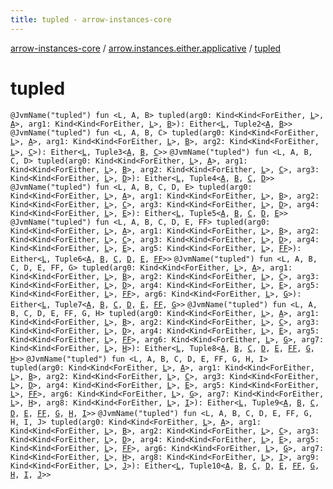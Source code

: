 ```yaml
---
title: tupled - arrow-instances-core
---
```


[arrow-instances-core](../index.html) / [arrow.instances.either.applicative](index.html) / [tupled](./tupled.html)

# tupled

`@JvmName("tupled") fun <L, A, B> tupled(arg0: Kind<Kind<ForEither, `[`L`](tupled.html#L)`>, `[`A`](tupled.html#A)`>, arg1: Kind<Kind<ForEither, `[`L`](tupled.html#L)`>, `[`B`](tupled.html#B)`>): Either<`[`L`](tupled.html#L)`, Tuple2<`[`A`](tupled.html#A)`, `[`B`](tupled.html#B)`>>`
`@JvmName("tupled") fun <L, A, B, C> tupled(arg0: Kind<Kind<ForEither, `[`L`](tupled.html#L)`>, `[`A`](tupled.html#A)`>, arg1: Kind<Kind<ForEither, `[`L`](tupled.html#L)`>, `[`B`](tupled.html#B)`>, arg2: Kind<Kind<ForEither, `[`L`](tupled.html#L)`>, `[`C`](tupled.html#C)`>): Either<`[`L`](tupled.html#L)`, Tuple3<`[`A`](tupled.html#A)`, `[`B`](tupled.html#B)`, `[`C`](tupled.html#C)`>>`
`@JvmName("tupled") fun <L, A, B, C, D> tupled(arg0: Kind<Kind<ForEither, `[`L`](tupled.html#L)`>, `[`A`](tupled.html#A)`>, arg1: Kind<Kind<ForEither, `[`L`](tupled.html#L)`>, `[`B`](tupled.html#B)`>, arg2: Kind<Kind<ForEither, `[`L`](tupled.html#L)`>, `[`C`](tupled.html#C)`>, arg3: Kind<Kind<ForEither, `[`L`](tupled.html#L)`>, `[`D`](tupled.html#D)`>): Either<`[`L`](tupled.html#L)`, Tuple4<`[`A`](tupled.html#A)`, `[`B`](tupled.html#B)`, `[`C`](tupled.html#C)`, `[`D`](tupled.html#D)`>>`
`@JvmName("tupled") fun <L, A, B, C, D, E> tupled(arg0: Kind<Kind<ForEither, `[`L`](tupled.html#L)`>, `[`A`](tupled.html#A)`>, arg1: Kind<Kind<ForEither, `[`L`](tupled.html#L)`>, `[`B`](tupled.html#B)`>, arg2: Kind<Kind<ForEither, `[`L`](tupled.html#L)`>, `[`C`](tupled.html#C)`>, arg3: Kind<Kind<ForEither, `[`L`](tupled.html#L)`>, `[`D`](tupled.html#D)`>, arg4: Kind<Kind<ForEither, `[`L`](tupled.html#L)`>, `[`E`](tupled.html#E)`>): Either<`[`L`](tupled.html#L)`, Tuple5<`[`A`](tupled.html#A)`, `[`B`](tupled.html#B)`, `[`C`](tupled.html#C)`, `[`D`](tupled.html#D)`, `[`E`](tupled.html#E)`>>`
`@JvmName("tupled") fun <L, A, B, C, D, E, FF> tupled(arg0: Kind<Kind<ForEither, `[`L`](tupled.html#L)`>, `[`A`](tupled.html#A)`>, arg1: Kind<Kind<ForEither, `[`L`](tupled.html#L)`>, `[`B`](tupled.html#B)`>, arg2: Kind<Kind<ForEither, `[`L`](tupled.html#L)`>, `[`C`](tupled.html#C)`>, arg3: Kind<Kind<ForEither, `[`L`](tupled.html#L)`>, `[`D`](tupled.html#D)`>, arg4: Kind<Kind<ForEither, `[`L`](tupled.html#L)`>, `[`E`](tupled.html#E)`>, arg5: Kind<Kind<ForEither, `[`L`](tupled.html#L)`>, `[`FF`](tupled.html#FF)`>): Either<`[`L`](tupled.html#L)`, Tuple6<`[`A`](tupled.html#A)`, `[`B`](tupled.html#B)`, `[`C`](tupled.html#C)`, `[`D`](tupled.html#D)`, `[`E`](tupled.html#E)`, `[`FF`](tupled.html#FF)`>>`
`@JvmName("tupled") fun <L, A, B, C, D, E, FF, G> tupled(arg0: Kind<Kind<ForEither, `[`L`](tupled.html#L)`>, `[`A`](tupled.html#A)`>, arg1: Kind<Kind<ForEither, `[`L`](tupled.html#L)`>, `[`B`](tupled.html#B)`>, arg2: Kind<Kind<ForEither, `[`L`](tupled.html#L)`>, `[`C`](tupled.html#C)`>, arg3: Kind<Kind<ForEither, `[`L`](tupled.html#L)`>, `[`D`](tupled.html#D)`>, arg4: Kind<Kind<ForEither, `[`L`](tupled.html#L)`>, `[`E`](tupled.html#E)`>, arg5: Kind<Kind<ForEither, `[`L`](tupled.html#L)`>, `[`FF`](tupled.html#FF)`>, arg6: Kind<Kind<ForEither, `[`L`](tupled.html#L)`>, `[`G`](tupled.html#G)`>): Either<`[`L`](tupled.html#L)`, Tuple7<`[`A`](tupled.html#A)`, `[`B`](tupled.html#B)`, `[`C`](tupled.html#C)`, `[`D`](tupled.html#D)`, `[`E`](tupled.html#E)`, `[`FF`](tupled.html#FF)`, `[`G`](tupled.html#G)`>>`
`@JvmName("tupled") fun <L, A, B, C, D, E, FF, G, H> tupled(arg0: Kind<Kind<ForEither, `[`L`](tupled.html#L)`>, `[`A`](tupled.html#A)`>, arg1: Kind<Kind<ForEither, `[`L`](tupled.html#L)`>, `[`B`](tupled.html#B)`>, arg2: Kind<Kind<ForEither, `[`L`](tupled.html#L)`>, `[`C`](tupled.html#C)`>, arg3: Kind<Kind<ForEither, `[`L`](tupled.html#L)`>, `[`D`](tupled.html#D)`>, arg4: Kind<Kind<ForEither, `[`L`](tupled.html#L)`>, `[`E`](tupled.html#E)`>, arg5: Kind<Kind<ForEither, `[`L`](tupled.html#L)`>, `[`FF`](tupled.html#FF)`>, arg6: Kind<Kind<ForEither, `[`L`](tupled.html#L)`>, `[`G`](tupled.html#G)`>, arg7: Kind<Kind<ForEither, `[`L`](tupled.html#L)`>, `[`H`](tupled.html#H)`>): Either<`[`L`](tupled.html#L)`, Tuple8<`[`A`](tupled.html#A)`, `[`B`](tupled.html#B)`, `[`C`](tupled.html#C)`, `[`D`](tupled.html#D)`, `[`E`](tupled.html#E)`, `[`FF`](tupled.html#FF)`, `[`G`](tupled.html#G)`, `[`H`](tupled.html#H)`>>`
`@JvmName("tupled") fun <L, A, B, C, D, E, FF, G, H, I> tupled(arg0: Kind<Kind<ForEither, `[`L`](tupled.html#L)`>, `[`A`](tupled.html#A)`>, arg1: Kind<Kind<ForEither, `[`L`](tupled.html#L)`>, `[`B`](tupled.html#B)`>, arg2: Kind<Kind<ForEither, `[`L`](tupled.html#L)`>, `[`C`](tupled.html#C)`>, arg3: Kind<Kind<ForEither, `[`L`](tupled.html#L)`>, `[`D`](tupled.html#D)`>, arg4: Kind<Kind<ForEither, `[`L`](tupled.html#L)`>, `[`E`](tupled.html#E)`>, arg5: Kind<Kind<ForEither, `[`L`](tupled.html#L)`>, `[`FF`](tupled.html#FF)`>, arg6: Kind<Kind<ForEither, `[`L`](tupled.html#L)`>, `[`G`](tupled.html#G)`>, arg7: Kind<Kind<ForEither, `[`L`](tupled.html#L)`>, `[`H`](tupled.html#H)`>, arg8: Kind<Kind<ForEither, `[`L`](tupled.html#L)`>, `[`I`](tupled.html#I)`>): Either<`[`L`](tupled.html#L)`, Tuple9<`[`A`](tupled.html#A)`, `[`B`](tupled.html#B)`, `[`C`](tupled.html#C)`, `[`D`](tupled.html#D)`, `[`E`](tupled.html#E)`, `[`FF`](tupled.html#FF)`, `[`G`](tupled.html#G)`, `[`H`](tupled.html#H)`, `[`I`](tupled.html#I)`>>`
`@JvmName("tupled") fun <L, A, B, C, D, E, FF, G, H, I, J> tupled(arg0: Kind<Kind<ForEither, `[`L`](tupled.html#L)`>, `[`A`](tupled.html#A)`>, arg1: Kind<Kind<ForEither, `[`L`](tupled.html#L)`>, `[`B`](tupled.html#B)`>, arg2: Kind<Kind<ForEither, `[`L`](tupled.html#L)`>, `[`C`](tupled.html#C)`>, arg3: Kind<Kind<ForEither, `[`L`](tupled.html#L)`>, `[`D`](tupled.html#D)`>, arg4: Kind<Kind<ForEither, `[`L`](tupled.html#L)`>, `[`E`](tupled.html#E)`>, arg5: Kind<Kind<ForEither, `[`L`](tupled.html#L)`>, `[`FF`](tupled.html#FF)`>, arg6: Kind<Kind<ForEither, `[`L`](tupled.html#L)`>, `[`G`](tupled.html#G)`>, arg7: Kind<Kind<ForEither, `[`L`](tupled.html#L)`>, `[`H`](tupled.html#H)`>, arg8: Kind<Kind<ForEither, `[`L`](tupled.html#L)`>, `[`I`](tupled.html#I)`>, arg9: Kind<Kind<ForEither, `[`L`](tupled.html#L)`>, `[`J`](tupled.html#J)`>): Either<`[`L`](tupled.html#L)`, Tuple10<`[`A`](tupled.html#A)`, `[`B`](tupled.html#B)`, `[`C`](tupled.html#C)`, `[`D`](tupled.html#D)`, `[`E`](tupled.html#E)`, `[`FF`](tupled.html#FF)`, `[`G`](tupled.html#G)`, `[`H`](tupled.html#H)`, `[`I`](tupled.html#I)`, `[`J`](tupled.html#J)`>>`